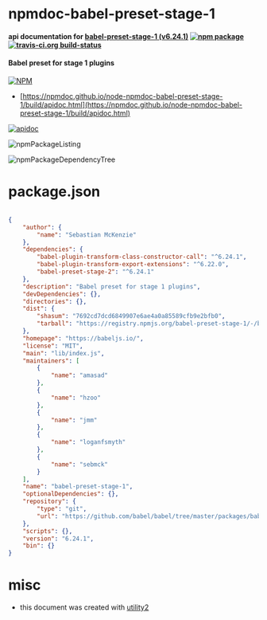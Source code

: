 # npmdoc-babel-preset-stage-1

#### api documentation for  [babel-preset-stage-1 (v6.24.1)](https://babeljs.io/)  [![npm package](https://img.shields.io/npm/v/npmdoc-babel-preset-stage-1.svg?style=flat-square)](https://www.npmjs.org/package/npmdoc-babel-preset-stage-1) [![travis-ci.org build-status](https://api.travis-ci.org/npmdoc/node-npmdoc-babel-preset-stage-1.svg)](https://travis-ci.org/npmdoc/node-npmdoc-babel-preset-stage-1)

#### Babel preset for stage 1 plugins

[![NPM](https://nodei.co/npm/babel-preset-stage-1.png?downloads=true&downloadRank=true&stars=true)](https://www.npmjs.com/package/babel-preset-stage-1)

- [https://npmdoc.github.io/node-npmdoc-babel-preset-stage-1/build/apidoc.html](https://npmdoc.github.io/node-npmdoc-babel-preset-stage-1/build/apidoc.html)

[![apidoc](https://npmdoc.github.io/node-npmdoc-babel-preset-stage-1/build/screenCapture.buildCi.browser.%252Ftmp%252Fbuild%252Fapidoc.html.png)](https://npmdoc.github.io/node-npmdoc-babel-preset-stage-1/build/apidoc.html)

![npmPackageListing](https://npmdoc.github.io/node-npmdoc-babel-preset-stage-1/build/screenCapture.npmPackageListing.svg)

![npmPackageDependencyTree](https://npmdoc.github.io/node-npmdoc-babel-preset-stage-1/build/screenCapture.npmPackageDependencyTree.svg)



# package.json

```json

{
    "author": {
        "name": "Sebastian McKenzie"
    },
    "dependencies": {
        "babel-plugin-transform-class-constructor-call": "^6.24.1",
        "babel-plugin-transform-export-extensions": "^6.22.0",
        "babel-preset-stage-2": "^6.24.1"
    },
    "description": "Babel preset for stage 1 plugins",
    "devDependencies": {},
    "directories": {},
    "dist": {
        "shasum": "7692cd7dcd6849907e6ae4a0a85589cfb9e2bfb0",
        "tarball": "https://registry.npmjs.org/babel-preset-stage-1/-/babel-preset-stage-1-6.24.1.tgz"
    },
    "homepage": "https://babeljs.io/",
    "license": "MIT",
    "main": "lib/index.js",
    "maintainers": [
        {
            "name": "amasad"
        },
        {
            "name": "hzoo"
        },
        {
            "name": "jmm"
        },
        {
            "name": "loganfsmyth"
        },
        {
            "name": "sebmck"
        }
    ],
    "name": "babel-preset-stage-1",
    "optionalDependencies": {},
    "repository": {
        "type": "git",
        "url": "https://github.com/babel/babel/tree/master/packages/babel-preset-stage-1"
    },
    "scripts": {},
    "version": "6.24.1",
    "bin": {}
}
```



# misc
- this document was created with [utility2](https://github.com/kaizhu256/node-utility2)
